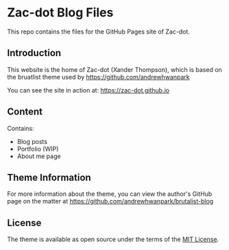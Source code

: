 # Zac-dot Blog Files

This repo contains the files for the GitHub Pages site of Zac-dot.

## Introduction

This website is the home of Zac-dot (Xander Thompson), which is based on the bruatlist theme used by https://github.com/andrewhwanpark

You can see the site in action at: https://zac-dot.github.io

## Content

Contains:
- Blog posts
- Portfolio (WIP)
- About me page


## Theme Information

For more information about the theme, you can view the author's GitHub page on the matter at https://github.com/andrewhwanpark/brutalist-blog

## License

The theme is available as open source under the terms of the [MIT License](https://opensource.org/licenses/MIT).
